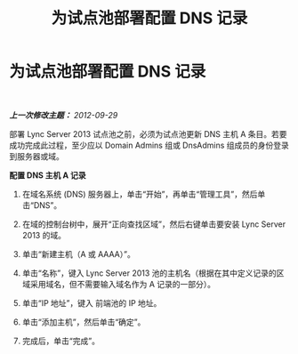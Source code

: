 ﻿---
title: 为试点池部署配置 DNS 记录
TOCTitle: 为试点池部署配置 DNS 记录
ms:assetid: eb421bad-4bf1-4837-a077-7795094692d9
ms:mtpsurl: https://technet.microsoft.com/zh-cn/library/JJ721921(v=OCS.15)
ms:contentKeyID: 49888666
ms.date: 05/19/2016
mtps_version: v=OCS.15
ms.translationtype: HT
---

# 为试点池部署配置 DNS 记录

 

_**上一次修改主题：** 2012-09-29_

部署 Lync Server 2013 试点池之前，必须为试点池更新 DNS 主机 A 条目。若要成功完成此过程，至少应以 Domain Admins 组或 DnsAdmins 组成员的身份登录到服务器或域。

**配置 DNS 主机 A 记录**

1.  在域名系统 (DNS) 服务器上，单击“开始”，再单击“管理工具”，然后单击“DNS”。

2.  在域的控制台树中，展开“正向查找区域”，然后右键单击要安装 Lync Server 2013 的域。

3.  单击“新建主机（A 或 AAAA）”。

4.  单击“名称”，键入 Lync Server 2013 池的主机名（根据在其中定义记录的区域采用域名，但不需要输入域名作为 A 记录的一部分）。

5.  单击“IP 地址”，键入 前端池的 IP 地址。

6.  单击“添加主机”，然后单击“确定”。

7.  完成后，单击“完成”。


